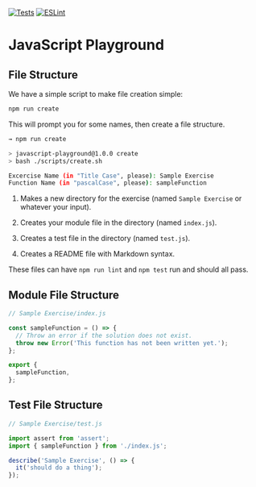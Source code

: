 [![Tests](https://github.com/amajor/javascript-playground/actions/workflows/tests.yml/badge.svg)](https://github.com/amajor/javascript-playground/actions/workflows/tests.yml)
[![ESLint](https://github.com/amajor/javascript-playground/actions/workflows/lint.yml/badge.svg)](https://github.com/amajor/javascript-playground/actions/workflows/lint.yml)

# JavaScript Playground

## File Structure

We have a simple script to make file creation simple:

```bash
npm run create
```

This will prompt you for some names, then create a file structure.

```bash
→ npm run create

> javascript-playground@1.0.0 create
> bash ./scripts/create.sh

Excercise Name (in "Title Case", please): Sample Exercise
Function Name (in "pascalCase", please): sampleFunction
```

1. Makes a new directory for the exercise (named `Sample Exercise` or whatever your input).

2. Creates your module file in the directory (named `index.js`).

3. Creates a test file in the directory (named `test.js`).

4. Creates a README file with Markdown syntax.

These files can have `npm run lint` and `npm test` run and should all pass.

## Module File Structure

```js
// Sample Exercise/index.js

const sampleFunction = () => {
  // Throw an error if the solution does not exist.
  throw new Error('This function has not been written yet.');
};

export {
  sampleFunction,
};
```

## Test File Structure

```js
// Sample Exercise/test.js

import assert from 'assert';
import { sampleFunction } from './index.js';

describe('Sample Exercise', () => {
  it('should do a thing');
});
```